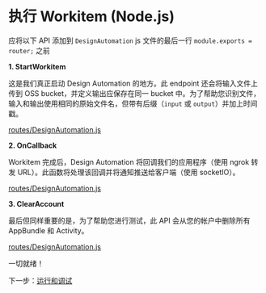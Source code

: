 # 执行 Workitem (Node.js)

应将以下 API 添加到 `DesignAutomation` js 文件的最后一行 `module.exports = router;` 之前

**1. StartWorkitem**

这是我们真正启动 Design Automation 的地方。此 endpoint 还会将输入文件上传到 OSS bucket，并定义输出应保存在同一 bucket 中。为了帮助您识别文件，输入和输出使用相同的原始文件名，但带有后缀（`input` 或 `output`）并加上时间戳。 

[routes/DesignAutomation.js](_snippets/modifymodels/node/routes/DesignAutomation.4.js ':include :type=code javascript')

**2. OnCallback**

Workitem 完成后，Design Automation 将回调我们的应用程序（使用 ngrok 转发 URL）。此函数将处理该回调并将通知推送给客户端（使用 socketIO）。

[routes/DesignAutomation.js](_snippets/modifymodels/node/routes/DesignAutomation.5.js ':include :type=code javascript')

**3. ClearAccount**

最后但同样重要的是，为了帮助您进行测试，此 API 会从您的帐户中删除所有 AppBundle 和 Activity。

[routes/DesignAutomation.js](_snippets/modifymodels/node/routes/DesignAutomation.6.js ':include :type=code javascript')

一切就绪！

下一步：[运行和调试](/zh-CN/environment/rundebug/2legged_da)